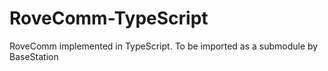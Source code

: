 # RoveComm-TypeScript
RoveComm implemented in TypeScript. To be imported as a submodule by BaseStation
